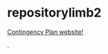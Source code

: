# repositorylimb2


<a href="https://endraw.github.io/repositorylimb2/1sthtml1.1/index.html">Contingency Plan website!</a>

<div id="header" style="height:200px;background:url('endraw.github.io/repositorylimb2/1sthtml1.1/Titlebar_Contingency_Plan.jpg')">.
  </div>
